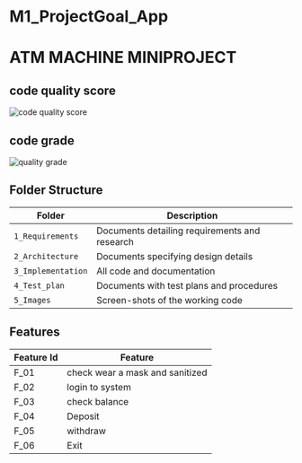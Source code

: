 # M1_ProjectGoal_App

# ATM MACHINE MINIPROJECT


## code quality score

![code quality score](https://api.codiga.io/project/31297/score/svg)

## code grade

![quality grade](https://api.codiga.io/project/31297/status/svg)

## Folder Structure
Folder             | Description
-------------------| -----------------------------------------
`1_Requirements`   | Documents detailing requirements and research
`2_Architecture`   | Documents specifying design details
`3_Implementation` | All code and documentation
`4_Test_plan`      | Documents with test plans and procedures
`5_Images`         | Screen-shots of the working code
##  Features
| Feature Id | Feature |
| -----------|---------|
|F_01| check wear a mask and sanitized | |
|F_02| login to system |
|F_03| check balance |
|F_04| Deposit |
|F_05| withdraw |
|F_06| Exit |
